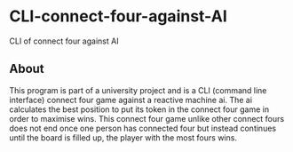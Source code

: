 # CLI-connect-four-against-AI
CLI of connect four against AI

## About 

This program is part of a university project and is a CLI (command line interface) connect four game against a reactive machine ai. The ai calculates the best position to put its token in the connect four game in order to maximise wins. This connect four game unlike other connect fours does not end once one person has connected four but instead continues until the board is filled up, the player with the most fours wins. 


